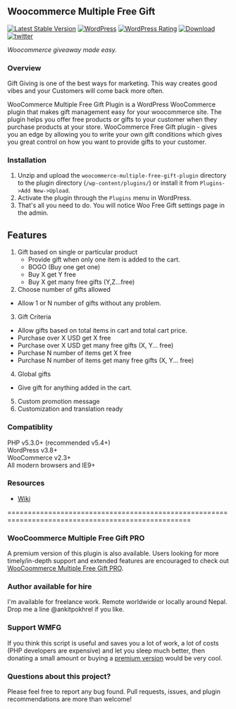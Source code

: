 ## Woocommerce Multiple Free Gift
[![Latest Stable Version](https://img.shields.io/wordpress/plugin/v/woocommerce-multiple-free-gift.svg?style=flat-square)](https://wordpress.org/plugins/woocommerce-multiple-free-gift/)
[![WordPress](https://img.shields.io/wordpress/v/woocommerce-multiple-free-gift.svg?style=flat-square)](https://wordpress.org/plugins/woocommerce-multiple-free-gift/)
[![WordPress Rating](https://img.shields.io/wordpress/plugin/r/woocommerce-multiple-free-gift.svg?style=flat-square)](https://wordpress.org/plugins/woocommerce-multiple-free-gift/)
[![Download](https://img.shields.io/wordpress/plugin/dt/woocommerce-multiple-free-gift.svg?style=flat-square)](https://wordpress.org/plugins/woocommerce-multiple-free-gift)
[![twitter](https://img.shields.io/badge/twitter-%40ankitpokhrel-green.svg?style=flat-square)](https://twitter.com/ankitpokhrel)

_Woocommerce giveaway made easy._

### Overview
Gift Giving is one of the best ways for marketing. This way creates good vibes and your Customers will come back more often.  

WooCommerce Multiple Free Gift Plugin is a WordPress WooCommerce plugin that makes gift management easy for your woocommerce site. The plugin helps you offer free products or gifts to your customer when they purchase products at your store. WooCommerce Free Gift plugin - gives you an edge by allowing you to write your own gift conditions which gives you great control on how you want to provide gifts to your customer.

### Installation
1. Unzip and upload the `woocommerce-multiple-free-gift-plugin` directory to the plugin directory (`/wp-content/plugins/`) or install it from `Plugins->Add New->Upload`.  
2. Activate the plugin through the `Plugins` menu in WordPress.  
3. That's all you need to do. You will notice Woo Free Gift settings page in the admin.  

## Features
1. Gift based on single or particular product
    - Provide gift when only one item is added to the cart.  
    - BOGO (Buy one get one)  
    - Buy X get Y free  
    - Buy X get many free gifts (Y,Z...free)  
2. Choose number of gifts allowed
  - Allow 1 or N number of gifts without any problem.
3. Gift Criteria
  - Allow gifts based on total items in cart and total cart price.
  - Purchase over X USD get X free
  - Purchase over X USD get many free gifts (X, Y... free)
  - Purchase N number of items get X free
  - Purchase N number of items get many free gifts (X, Y... free)
4. Global gifts
  - Give gift for anything added in the cart.
5. Custom promotion message
6. Customization and translation ready

### Compatiblity
PHP v5.3.0+ (recommended v5.4+)  
WordPress v3.8+  
WooCommerce v2.3+  
All modern browsers and IE9+  

### Resources
* [Wiki](https://github.com/ankitpokhrel/WooCommerce-Multiple-Free-Gift/wiki)

===================================================================================================

### WooCoommerce Multiple Free Gift PRO
A premium version of this plugin is also available. Users looking for more timely/in-depth support and extended features are encouraged to check out [WooCoommerce Multiple Free Gift PRO](http://ankitpokhrel.com.np/blog/downloads/woocommerce-multiple-free-gift-plugin-pro/).

### Author available for hire
I'm available for freelance work. Remote worldwide or locally around Nepal. Drop me a line @ankitpokhrel if you like.

### Support WMFG
If you think this script is useful and saves you a lot of work, a lot of costs (PHP developers are expensive) and let you sleep much better, then donating a small amount or buying a [premium version](http://ankitpokhrel.com.np/blog/downloads/woocommerce-multiple-free-gift-plugin-pro/) would be very cool.

### Questions about this project?
Please feel free to report any bug found. Pull requests, issues, and plugin recommendations are more than welcome!
